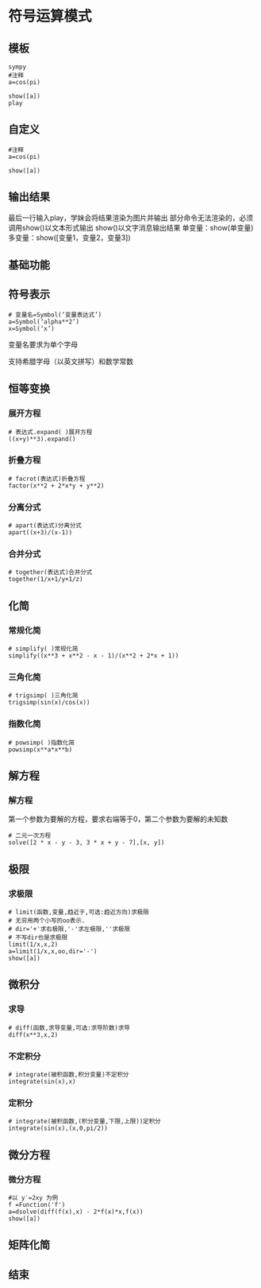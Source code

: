 # 符号运算模式

## 模板

```
sympy
#注释
a=cos(pi)

show([a])
play
```



## 自定义

```
#注释
a=cos(pi)

show([a])
```



## 输出结果

最后一行输入play，学妹会将结果渲染为图片并输出
部分命令无法渲染的，必须调用show()以文本形式输出
show()以文字消息输出结果
单变量：show(单变量)
多变量：show([变量1，变量2，变量3])

## 基础功能

## 符号表示

```
# 变量名=Symbol(‘变量表达式’)
a=Symbol(‘alpha**2’)
x=Symbol(‘x’)
```

变量名要求为单个字母

支持希腊字母（以英文拼写）和数学常数

## 恒等变换

### 展开方程

```
# 表达式.expand( )展开方程
((x+y)**3).expand()
```

### 折叠方程

```
# facrot(表达式)折叠方程
factor(x**2 + 2*x*y + y**2)
```

### 分离分式

```
# apart(表达式)分离分式
apart((x+3)/(x-1))
```

### 合并分式

```
# together(表达式)合并分式
together(1/x+1/y+1/z)
```

## 化简

### 常规化简

```
# simplify( )常规化简
simplify((x**3 + x**2 - x - 1)/(x**2 + 2*x + 1))
```

### 三角化简

```
# trigsimp( )三角化简
trigsimp(sin(x)/cos(x))
```

### 指数化简

```
# powsimp( )指数化简
powsimp(x**a*x**b)
```

## 解方程

### 解方程

第一个参数为要解的方程，要求右端等于0，第二个参数为要解的未知数

```
# 二元一次方程
solve([2 * x - y - 3, 3 * x + y - 7],[x, y])
```

## 极限

### 求极限

```
# limit(函数,变量,趋近于,可选:趋近方向)求极限
# 无穷用两个小写的oo表示.
# dir='+'求右极限,'-'求左极限,''求极限
# 不写dir也是求极限
limit(1/x,x,2)
a=limit(1/x,x,oo,dir='-')
show([a])
```

## 微积分

### 求导

```
# diff(函数,求导变量,可选:求导阶数)求导
diff(x**3,x,2)
```

### 不定积分

```
# integrate(被积函数,积分变量)不定积分
integrate(sin(x),x)
```

### 定积分

```
# integrate(被积函数,(积分变量,下限,上限))定积分
integrate(sin(x),(x,0,pi/2))
```

## 微分方程

### 微分方程

```
#以 y′=2xy 为例
f =Function('f')
a=dsolve(diff(f(x),x) - 2*f(x)*x,f(x))
show([a])
```

## 矩阵化简

## 结束